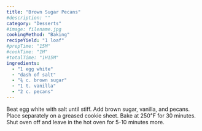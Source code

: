 ```yaml
---
title: "Brown Sugar Pecans"
#description: ""
category: "Desserts"
#image: filename.jpg
cookingMethod: "Baking"
recipeYield: "1 loaf"
#prepTime: "15M"
#cookTime: "1H"
#totalTime: "1H15M"
ingredients:
  - "1 egg white"
  - "dash of salt"
  - "¾ c. brown sugar"
  - "1 t. vanilla"
  - "2 c. pecans"
---
```


Beat egg white with salt until stiff.
Add brown sugar, vanilla, and pecans.
Place separately on a greased cookie sheet.
Bake at 250℉ for 30 minutes.
Shut oven off and leave in the hot oven for 5-10 minutes more.
